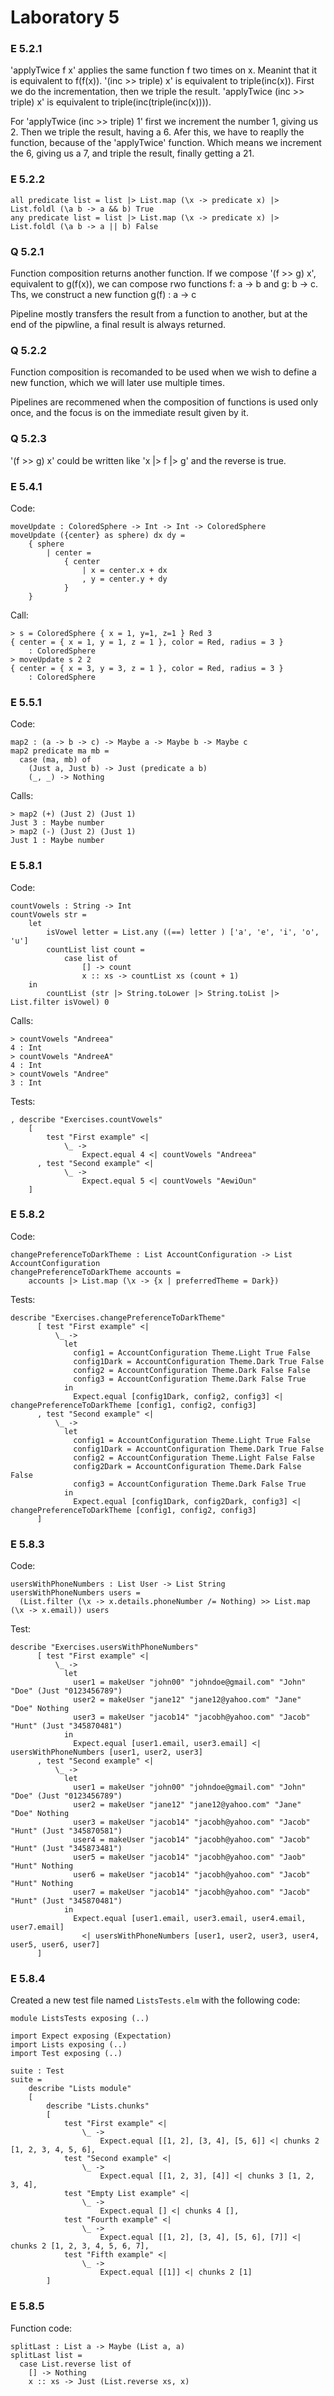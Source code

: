 # Laboratory 5

### E 5.2.1
'applyTwice f x' applies the same function f two times on x. Meanint that it is equivalent to f(f(x)).
'(inc >> triple) x' is equivalent to triple(inc(x)). First we do the incrementation, then we triple the result.
'applyTwice (inc >> triple) x' is equivalent to triple(inc(triple(inc(x)))).

For 'applyTwice (inc >> triple) 1' first we increment the number 1, giving us 2. Then we triple the result, having a 6. Afer this, we have to reaplly the function, because of the 'applyTwice' function. Which means we increment the 6, giving us a 7, and triple the result, finally getting a 21.

### E 5.2.2
```
all predicate list = list |> List.map (\x -> predicate x) |> List.foldl (\a b -> a && b) True
any predicate list = list |> List.map (\x -> predicate x) |> List.foldl (\a b -> a || b) False
```

### Q 5.2.1
Function composition returns another function. If we compose '(f >> g) x', equivalent to g(f(x)), we can compose rwo functions f: a -> b and g: b -> c. Ths, we construct a new function g(f) : a -> c  
  
Pipeline mostly transfers the result from a function to another, but at the end of the pipwline, a final result is always returned.

### Q 5.2.2
Function composition is recomanded to be used when we wish to define a new function, which we will later use multiple times.  
  
Pipelines are recommened when the composition of functions is used only once, and the focus is on the immediate result given by it.

### Q 5.2.3
'(f >> g) x' could be written like 'x |> f |> g' and the reverse is true.

### E 5.4.1
Code:
```
moveUpdate : ColoredSphere -> Int -> Int -> ColoredSphere
moveUpdate ({center} as sphere) dx dy =
    { sphere 
        | center = 
            { center 
                | x = center.x + dx
                , y = center.y + dy
            }
    }
```
Call:
```
> s = ColoredSphere { x = 1, y=1, z=1 } Red 3
{ center = { x = 1, y = 1, z = 1 }, color = Red, radius = 3 }
    : ColoredSphere
> moveUpdate s 2 2
{ center = { x = 3, y = 3, z = 1 }, color = Red, radius = 3 }
    : ColoredSphere
```

### E 5.5.1
Code:
```
map2 : (a -> b -> c) -> Maybe a -> Maybe b -> Maybe c
map2 predicate ma mb =
  case (ma, mb) of
    (Just a, Just b) -> Just (predicate a b)
    (_, _) -> Nothing
```
Calls:
```
> map2 (+) (Just 2) (Just 1)
Just 3 : Maybe number
> map2 (-) (Just 2) (Just 1)
Just 1 : Maybe number
```

### E 5.8.1
Code:
```
countVowels : String -> Int
countVowels str =
    let
        isVowel letter = List.any ((==) letter ) ['a', 'e', 'i', 'o', 'u']
        countList list count = 
            case list of
                [] -> count
                x :: xs -> countList xs (count + 1)   
    in
        countList (str |> String.toLower |> String.toList |> List.filter isVowel) 0
```
Calls:
```
> countVowels "Andreea"
4 : Int
> countVowels "AndreeA"
4 : Int
> countVowels "Andree"
3 : Int
```
Tests:
```
, describe "Exercises.countVowels"
    [
        test "First example" <|
            \_ ->
                Expect.equal 4 <| countVowels "Andreea"
      , test "Second example" <|
            \_ ->
                Expect.equal 5 <| countVowels "AewiOun"
    ]
```

### E 5.8.2
Code:
```
changePreferenceToDarkTheme : List AccountConfiguration -> List AccountConfiguration
changePreferenceToDarkTheme accounts = 
    accounts |> List.map (\x -> {x | preferredTheme = Dark})
```
Tests:
```
describe "Exercises.changePreferenceToDarkTheme"
      [ test "First example" <| 
          \_ -> 
            let 
              config1 = AccountConfiguration Theme.Light True False
              config1Dark = AccountConfiguration Theme.Dark True False
              config2 = AccountConfiguration Theme.Dark False False
              config3 = AccountConfiguration Theme.Dark False True
            in
              Expect.equal [config1Dark, config2, config3] <| changePreferenceToDarkTheme [config1, config2, config3]
      , test "Second example" <| 
          \_ -> 
            let 
              config1 = AccountConfiguration Theme.Light True False
              config1Dark = AccountConfiguration Theme.Dark True False
              config2 = AccountConfiguration Theme.Light False False
              config2Dark = AccountConfiguration Theme.Dark False False
              config3 = AccountConfiguration Theme.Dark False True
            in
              Expect.equal [config1Dark, config2Dark, config3] <| changePreferenceToDarkTheme [config1, config2, config3]
      ]
```

### E 5.8.3
Code:
```
usersWithPhoneNumbers : List User -> List String
usersWithPhoneNumbers users = 
  (List.filter (\x -> x.details.phoneNumber /= Nothing) >> List.map (\x -> x.email)) users
```
Test:
```
describe "Exercises.usersWithPhoneNumbers"
      [ test "First example" <| 
          \_ -> 
            let 
              user1 = makeUser "john00" "johndoe@gmail.com" "John" "Doe" (Just "0123456789")
              user2 = makeUser "jane12" "jane12@yahoo.com" "Jane" "Doe" Nothing
              user3 = makeUser "jacob14" "jacobh@yahoo.com" "Jacob" "Hunt" (Just "345870481")
            in
              Expect.equal [user1.email, user3.email] <| usersWithPhoneNumbers [user1, user2, user3]
      , test "Second example" <| 
          \_ -> 
            let 
              user1 = makeUser "john00" "johndoe@gmail.com" "John" "Doe" (Just "0123456789")
              user2 = makeUser "jane12" "jane12@yahoo.com" "Jane" "Doe" Nothing
              user3 = makeUser "jacob14" "jacobh@yahoo.com" "Jacob" "Hunt" (Just "345870581")
              user4 = makeUser "jacob14" "jacobh@yahoo.com" "Jacob" "Hunt" (Just "345873481")
              user5 = makeUser "jacob14" "jacobh@yahoo.com" "Jaob" "Hunt" Nothing
              user6 = makeUser "jacob14" "jacobh@yahoo.com" "Jacob" "Hunt" Nothing
              user7 = makeUser "jacob14" "jacobh@yahoo.com" "Jacob" "Hunt" (Just "345870481")
            in
              Expect.equal [user1.email, user3.email, user4.email, user7.email] 
                <| usersWithPhoneNumbers [user1, user2, user3, user4, user5, user6, user7]
      ]
```

### E 5.8.4
Created a new test file named `ListsTests.elm` with the following code:
```
module ListsTests exposing (..)

import Expect exposing (Expectation)
import Lists exposing (..)
import Test exposing (..)

suite : Test
suite =
    describe "Lists module"
    [
        describe "Lists.chunks"
        [
            test "First example" <|
                \_ ->
                    Expect.equal [[1, 2], [3, 4], [5, 6]] <| chunks 2 [1, 2, 3, 4, 5, 6],
            test "Second example" <|
                \_ ->
                    Expect.equal [[1, 2, 3], [4]] <| chunks 3 [1, 2, 3, 4],
            test "Empty List example" <|
                \_ ->
                    Expect.equal [] <| chunks 4 [],
            test "Fourth example" <|
                \_ ->
                    Expect.equal [[1, 2], [3, 4], [5, 6], [7]] <| chunks 2 [1, 2, 3, 4, 5, 6, 7],
            test "Fifth example" <|
                \_ ->
                    Expect.equal [[1]] <| chunks 2 [1]
        ]
```

### E 5.8.5
Function code:
```
splitLast : List a -> Maybe (List a, a)
splitLast list =
  case List.reverse list of
    [] -> Nothing
    x :: xs -> Just (List.reverse xs, x)
```